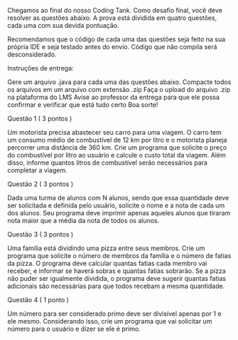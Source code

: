 Chegamos ao final do nosso Coding Tank. Como desafio final, você deve resolver as questões abaixo. A prova está dividida em quatro questões, cada uma com sua devida pontuação.

Recomendamos que o código de cada uma das questões seja feito na sua própria IDE e seja testado antes do envio. Código que não compila será desconsiderado.

Instruções de entrega:

Gere um arquivo .java para cada uma das questões abaixo.
Compacte todos os arquivos em um arquivo com extensão .zip
Faça o upload do arquivo .zip na plataforma do LMS
Avise ao professor da entrega para que ele possa confirmar e verificar que está tudo certo
Boa sorte!

Questão 1 ( 3 pontos )

Um motorista precisa abastecer seu carro para uma viagem. O carro tem um consumo médio de combustível de 12 km por litro e o motorista planeja percorrer uma distância de 360 km. Crie um programa que solicite o preço do combustível por litro ao usuário e calcule o custo total da viagem. Além disso, informe quantos litros de combustível serão necessários para completar a viagem.

Questão 2 ( 3 pontos )

Dada uma turma de alunos com N alunos, sendo que essa quantidade deve ser solicitada e definida pelo usuário, solicite o nome e a nota de cada um dos alunos. Seu programa deve imprimir apenas aqueles alunos que tiraram nota maior que a média da nota de todos os alunos.

Questão 3 ( 3 pontos )

Uma família está dividindo uma pizza entre seus membros. Crie um programa que solicite o número de membros da família e o número de fatias da pizza. O programa deve calcular quantas fatias cada membro vai receber, e informar se haverá sobras e quantas fatias sobrarão. Se a pizza não puder ser igualmente dividida, o programa deve sugerir quantas fatias adicionais são necessárias para que todos recebam a mesma quantidade.

Questão 4 ( 1 ponto )

Um número para ser considerado primo deve ser divisível apenas por 1 e ele mesmo. Considerando isso, crie um programa que vai solicitar um número para o usuário e dizer se ele é primo.
